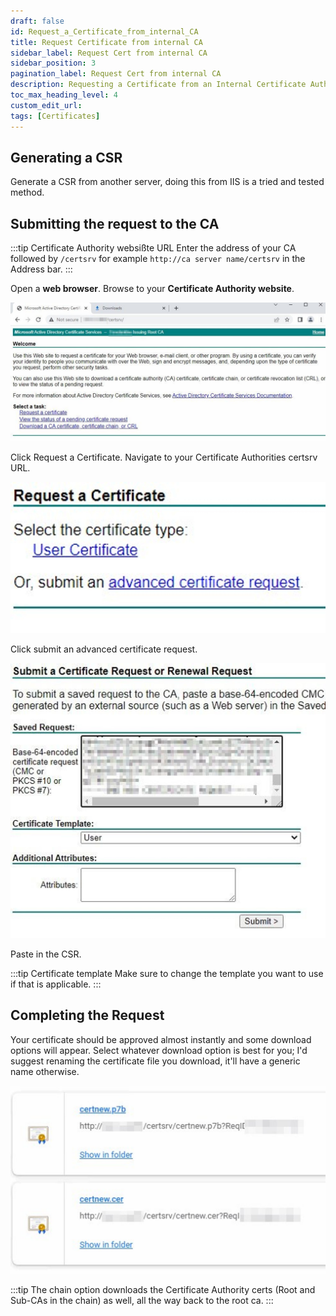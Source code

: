 ```yaml
---
draft: false
id: Request_a_Certificate_from_internal_CA
title: Request Certificate from internal CA
sidebar_label: Request Cert from internal CA
sidebar_position: 3
pagination_label: Request Cert from internal CA
description: Requesting a Certificate from an Internal Certificate Authority.
toc_max_heading_level: 4
custom_edit_url:
tags: [Certificates]
---
```


## Generating a CSR

Generate a CSR from another server, doing this from IIS is a tried and tested method.

## Submitting the request to the CA

:::tip Certificate Authority websißte URL
Enter the address of your CA followed by `/certsrv` for example `http://ca server name/certsrv` in the Address bar.
:::

Open a **web browser**.
Browse to your **Certificate Authority website**.

![Image1](../../static/img/Docs/Certificates/Internal-ca/internal-ca-001.jpeg)

Click Request a Certificate. Navigate to your Certificate Authorities certsrv URL.

![Image1](../../static/img/Docs/Certificates/Internal-ca/internal-ca-002.jpeg)

Click submit an advanced certificate request.

![Image1](../../static/img/Docs/Certificates/Internal-ca/internal-ca-003.jpeg)

Paste in the CSR.

:::tip Certificate template
Make sure to change the template you want to use if that is applicable.
:::

## Completing the Request

Your certificate should be approved almost instantly and some download options will appear. Select whatever download option is best for you; I'd suggest renaming the certificate file you download, it'll have a generic name otherwise.

![Image1](../../static/img/Docs/Certificates/Internal-ca/internal-ca-005.jpeg)

:::tip
The chain option downloads the Certificate Authority certs (Root and Sub-CAs in the chain) as well, all the way back to the root ca.
:::
